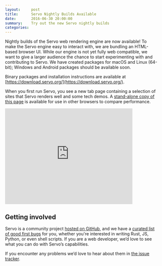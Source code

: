 ```yaml
---
layout:     post
title:      Servo Nightly Builds Available
date:       2016-06-30 20:00:00
summary:    Try out the new Servo nightly builds
categories:
---
```


Nightly builds of the Servo web rendering engine are now available! To make
the Servo engine easy to interact with, we are bundling an HTML-based browser
UI. While our engine is not yet fully web compatible, we want to give a larger
audience the chance to start experimenting with and contributing to Servo. We
have created packages for macOS and Linux (64-bit); Windows and Android packages should
be available soon.

Binary packages and installation instructions are available at
[https://download.servo.org/](https://download.servo.org/).

When you first run Servo, you see a new tab page containing a selection of
sites that Servo renders well and some tech demos. A
[stand-alone copy of this page](https://servo.org/bhtml-newtab/newtab.html) is
available for use in other browsers to compare performance.

<iframe width="420" height="315" src="https://www.youtube.com/embed/jJXW072MatI" frameborder="0" allowfullscreen></iframe>

## Getting involved

Servo is a community project
[hosted on GitHub](https://github.com/servo/servo/), and we have a
[curated list of good first bugs](https://starters.servo.org/) for you,
whether you're interested in writing Rust, JS, Python, or even shell
scripts. If you are a web developer, we’d love to see what you can do with
Servo’s capabilities.

If you encounter any problems we’d love to hear about them in
[the issue tracker](https://github.com/servo/servo/issues).
